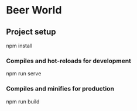 # Beer World

## Project setup

npm install


### Compiles and hot-reloads for development

npm run serve


### Compiles and minifies for production

npm run build
